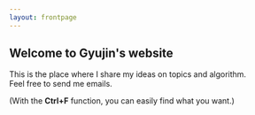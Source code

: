 ```yaml
---
layout: frontpage
---
```


## Welcome to Gyujin's website

This is the place where I share my ideas on topics and algorithm.  
Feel free to send me emails.  

(With the **Ctrl+F** function, you can easily find what you want.)
